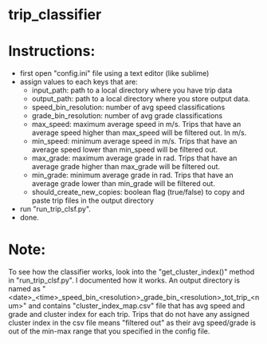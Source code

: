 # trip_classifier

# Instructions:
- first open "config.ini" file using a text editor (like sublime)
- assign values to each keys that are: 
  - input_path: path to a local directory where you have trip data
  - output_path: path to a local directory where you store output data. 
  - speed_bin_resolution: number of avg speed classifications
  - grade_bin_resolution: number of avg grade classifications
  - max_speed: maximum average speed in m/s. Trips that have an average speed higher than max_speed will be filtered out. In m/s.
  - min_speed: minimum average speed in m/s. Trips that have an average speed lower than min_speed will be filtered out.
  - max_grade: maximum average grade in rad. Trips that have an average grade higher than max_grade will be filtered out.
  - min_grade: minimum average grade in rad. Trips that have an average grade lower than min_grade will be filtered out.
  - should_create_new_copies: boolean flag (true/false) to copy and paste trip files in the output directory
- run "run_trip_clsf.py".
- done.

# Note: 
To see how the classifier works, look into the "get_cluster_index()" method in "run_trip_clsf.py". I documented how it works.
An output directory is named as "\<date\>\_\<time\>\_speed_bin\_\<resolution\>\_grade_bin\_\<resolution\>\_tot_trip\_\<num\>" and contains "cluster_index_map.csv" file that has avg speed and grade and cluster index for each trip. Trips that do not have any assigned cluster index in the csv file means "filtered out" as their avg speed/grade is out of the min-max range that you specified in the config file.
